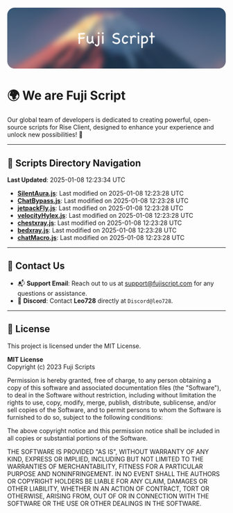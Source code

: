 ![Banner](.github/b.webp)

# 🌍 **We are Fuji Script**

Our global team of developers is dedicated to creating powerful, open-source scripts for Rise Client, designed to enhance your experience and unlock new possibilities! 🌟

---
<!-- SCRIPTS_NAVIGATION_START -->
## 📂 **Scripts Directory Navigation**

**Last Updated**: 2025-01-08 12:23:34 UTC

- **[SilentAura.js](scripts/SilentAura.js)**: Last modified on 2025-01-08 12:23:28 UTC
- **[ChatBypass.js](scripts/ChatBypass.js)**: Last modified on 2025-01-08 12:23:28 UTC
- **[jetpackFly.js](scripts/jetpackFly.js)**: Last modified on 2025-01-08 12:23:28 UTC
- **[velocityHylex.js](scripts/velocityHylex.js)**: Last modified on 2025-01-08 12:23:28 UTC
- **[chestxray.js](scripts/chestxray.js)**: Last modified on 2025-01-08 12:23:28 UTC
- **[bedxray.js](scripts/bedxray.js)**: Last modified on 2025-01-08 12:23:28 UTC
- **[chatMacro.js](scripts/chatMacro.js)**: Last modified on 2025-01-08 12:23:28 UTC

<!-- SCRIPTS_NAVIGATION_END -->

---

## 💬 **Contact Us**  
- 📬 **Support Email**: Reach out to us at [support@fujiscript.com](mailto:support@fujiscript.com) for any questions or assistance.  
- 💬 **Discord**: Contact **Leo728** directly at `Discord@leo728`.

---

## 📜 **License**

This project is licensed under the MIT License.  

**MIT License**  
Copyright (c) 2023 Fuji Scripts  

Permission is hereby granted, free of charge, to any person obtaining a copy of this software and associated documentation files (the "Software"), to deal in the Software without restriction, including without limitation the rights to use, copy, modify, merge, publish, distribute, sublicense, and/or sell copies of the Software, and to permit persons to whom the Software is furnished to do so, subject to the following conditions:  

The above copyright notice and this permission notice shall be included in all copies or substantial portions of the Software.  

THE SOFTWARE IS PROVIDED "AS IS", WITHOUT WARRANTY OF ANY KIND, EXPRESS OR IMPLIED, INCLUDING BUT NOT LIMITED TO THE WARRANTIES OF MERCHANTABILITY, FITNESS FOR A PARTICULAR PURPOSE AND NONINFRINGEMENT. IN NO EVENT SHALL THE AUTHORS OR COPYRIGHT HOLDERS BE LIABLE FOR ANY CLAIM, DAMAGES OR OTHER LIABILITY, WHETHER IN AN ACTION OF CONTRACT, TORT OR OTHERWISE, ARISING FROM, OUT OF OR IN CONNECTION WITH THE SOFTWARE OR THE USE OR OTHER DEALINGS IN THE SOFTWARE.  
